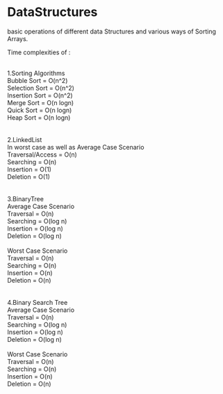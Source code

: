 # DataStructures

basic operations of different data Structures and various ways of Sorting Arrays.

Time complexities of :

<br/>
1.Sorting Algorithms 
<br />
Bubble Sort     = O(n^2)<br />
Selection Sort  = O(n^2)<br />
Insertion Sort  = O(n^2)<br />
Merge Sort      = O(n logn)<br />
Quick Sort      = O(n logn)<br />
Heap Sort       = O(n logn)<br />
<br />
<br />
2.LinkedList
<br />
In worst case as well as Average Case Scenario
<br />
Traversal/Access = O(n)<br />
Searching = O(n)<br />
Insertion = O(1)<br />
Deletion = O(1)<br />
<br />
<br />
3.BinaryTree
<br />
Average Case Scenario
<br />
Traversal = O(n)<br />
Searching = O(log n)<br />
Insertion = O(log n)<br />
Deletion = O(log n)<br />
<br />
Worst Case Scenario
<br />
Traversal = O(n)<br />
Searching = O(n)<br />
Insertion = O(n)<br />
Deletion = O(n)<br />
<br />
<br />
4.Binary Search Tree
<br />
Average Case Scenario
<br />
Traversal = O(n)<br />
Searching = O(log n)<br />
Insertion = O(log n)<br />
Deletion = O(log n)<br />
<br />
Worst Case Scenario
<br />
Traversal = O(n)<br />
Searching = O(n)<br />
Insertion = O(n)<br />
Deletion = O(n)<br />
<br />
<br />
